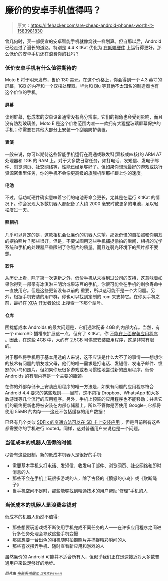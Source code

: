# 廉价的安卓手机值得吗？

> 原文：<https://lifehacker.com/are-cheap-android-phones-worth-it-1583981830>

曾几何时，买一部便宜的安卓智能手机就像烧钱一样划算。但自那以后，Android 已经走过了漫长的道路，特别是 4.4 KitKat 优化为 [在低端硬件](https://lifehacker.com/all-the-new-stuff-in-android-4-4-kitkat-1456286732) 上运行得更好。那么低价的安卓手机还在浪费你的钱吗？



### 低价安卓手机有什么值得期待的

Moto E 将于明天发布，售价 130 美元。在这个价格上，你会得到一个 4.3 英寸的屏幕，1GB 的内存和一个双核处理器。华为和 Blu 等其他不太知名的制造商也有这个价位的手机。

#### 屏幕

谈到屏幕，低成本的安卓设备通常没有高分辨率。它们的视角也会受到影响，而且没有防刮玻璃盖。Moto E 是这个价格范围内唯一一款拥有大猩猩玻璃屏幕保护的手机；你需要在其他大部分上安装一个刮痕防护装置。

#### 表演

一般来说，你可以期待这些智能手机运行在高通或联发科(双核或四核)的 ARM A7 处理器和 1GB 的 RAM 上。对于大多数日常任务，如打电话、发短信、发电子邮件、浏览网页、社交网络等，性能已经足够好了。但如果你想玩最好的游戏或执行资源密集型任务，你的手机不会像更高级的旗舰机型那样跟上你的速度。

#### 电池

不过，低功耗硬件确实意味着它们的电池寿命会更长，尤其是在运行 KitKat 的情况下。你会发现大多数机器人都配备了大约 2000 毫安时或更多的电池，足以轻松度过一天。

#### 照相机

几乎可以肯定的是，这款相机会让廉价的机器人失望。那张奇怪的自拍照和你朋友的摆拍照片？那些很好。但是，不要试图用这些手机捕捉偷拍的瞬间，相机的光学系统和手机的处理器严重限制了你照片的质量。而且连弱光环境下的照片都不要想。

#### 软件

从历史上看，除了第一次更新之外，低价手机从未得到过公司的支持，这意味着如果你得到一部带有冰淇淋三明治或果冻豆的手机，你很可能会在手机的剩余寿命中一直使用它。但是这些更新没有以前的 重要，所以这可能不是一个大问题。另外，根据手机安装的用户群，你也可以找到定制的 rom 来支持它。在你买手机之前，最好在 [XDA 开发者论坛](http://forum.xda-developers.com/) 上搜索一下那个型号。

#### 仓库

困扰低成本 Androids 的最大问题是，它们通常配备 4GB 的内部内存。当然，有一个 microSD 插槽来扩展这一点，但有了 KitKat，你 [不能在上面安装应用程序](https://lifehacker.com/android-kitkat-blocks-some-access-to-micro-sd-cards-1524997895) 。因此，在这些 4GB 中，大约有 2.5GB 可供您安装应用程序，这是非常有限的。

对于那些将手机用于基本用途的人来说，这不应该是什么大不了的事情——想想你的技术有问题的朋友或父母，他们的唯一需求是打电话、发短信、发电子邮件、愤怒的小鸟和照片。但如果你玩很多游戏或者习惯性地尝试新的应用程序，低价 Androids 的有限内存是一个主要的瓶颈。

在你的外部存储卡上安装应用程序的唯一方法是，如果有问题的应用程序符合 Android 4.4 要求的某些规则——目前，这不包括 Dropbox、WhatsApp 和大多数游戏等几个流行的应用程序。另外，手机上预装的应用程序也不能移动；并且它们的最终更新也将被安装在内部存储器上。所以不管你是否使用 Google+,它都将使用 55MB 的内存——这还不包括缓存的用户数据！

已经有几个类似 [SDFix 的变通方法可以在 SD 卡上安装应用](http://lifehacker.com/sdfix-allows-kitkat-users-full-sd-card-write-access-1548731298) ，但是目前所有这些都需要你的手机进行 rooted。同样，这对普通用户来说也是一个问题。

### 当低成本的机器人值得的时候

尽管有这些限制，新的低成本机器人是很好的手机:

*   需要基本手机来打电话、发短信、收发电子邮件、浏览网页、社交网络和即时消息的人
*   那些不会在手机上玩很多游戏的人，除了古怪的《愤怒的小鸟》或《砍断绳子》
*   当手机空间不足时，那些能够找到精通技术的用户帮助“修理”手机的人

### 当低成本的机器人是浪费金钱时

低成本的机器人仍然不值得:

*   那些想要玩游戏或不断使用手机完成不同任务的人——在许多应用程序之间进行多任务处理会导致这些手机变慢
*   那些想要一台出色的相机随时拍摄照片并捕捉精彩瞬间的人
*   那些喜欢摆弄手机、随时查看新应用和游戏的人

虽然廉价的 Android 可能并不适合所有人，但似乎我们正在迅速接近对大多数普通用户来说足够好的地步。

*<small>照片由</small>* [*<small>布莱恩哈根</small>*](http://www.brian-hagen.com/)*<small></small>*<small>[*<small>JD 汉考克</small>*](https://www.flickr.com/photos/83346641@N00/6051805616/)*<small></small>*<small>[*<small>罗布布尔马</small>*](https://www.flickr.com/photos/46437876@N06/6180104944/)*<small></small>*</small></small>

<small><small><small></small></small></small>